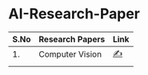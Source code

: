 # AI-Research-Paper


| S.No  |  Research Papers |Link   |
|---|---|---|
| 1.  | Computer Vision  |  [✍️](https://github.com/ashishpatel26/365-Days-Computer-Vision-Learning-Linkedin-Post) |
|   |   |   |

